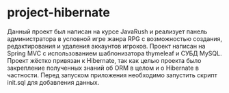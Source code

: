 # project-hibernate
Данный проект был написан на курсе JavaRush и реализует панель администратора в условной игре жанра RPG с возможностью создания, редактирования и удаления аккаунтов игроков. 
Проект написан на Spring MVC с использованием шаблонизатора thymeleaf и СУБД MySQL. 
Проект жёстко привязан к Hibernate, так как целью проекта было закрепление полученных знаний об ORM в целом и о Hibernate в частности. Перед запуском приложения необходимо запустить скрипт init.sql для добавления данных.
